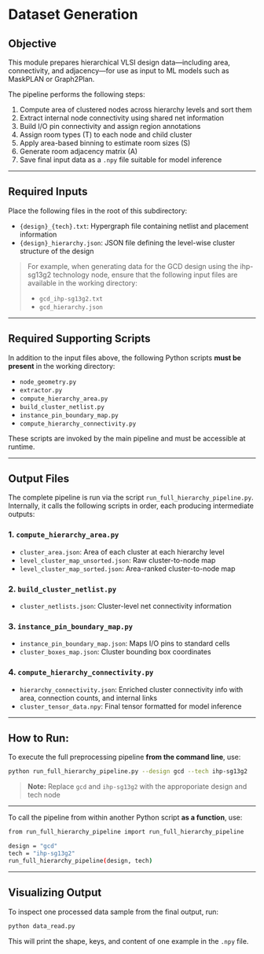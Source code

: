 # **Dataset Generation**

## Objective

This module prepares hierarchical VLSI design data—including area, connectivity, and adjacency—for use as input to ML models such as MaskPLAN or Graph2Plan.

The pipeline performs the following steps:

1. Compute area of clustered nodes across hierarchy levels and sort them
2. Extract internal node connectivity using shared net information
3. Build I/O pin connectivity and assign region annotations
4. Assign room types (T) to each node and child cluster
5. Apply area-based binning to estimate room sizes (S)
6. Generate room adjacency matrix (A)
7. Save final input data as a `.npy` file suitable for model inference

---

## Required Inputs

Place the following files in the root of this subdirectory:

- `{design}_{tech}.txt`: Hypergraph file containing netlist and placement information
- `{design}_hierarchy.json`: JSON file defining the level-wise cluster structure of the design

> For example, when generating data for the GCD design using the ihp-sg13g2 technology node, ensure that the following input files are available in the working directory: 
> * `gcd_ihp-sg13g2.txt`
> * `gcd_hierarchy.json`
---

## Required Supporting Scripts

In addition to the input files above, the following Python scripts **must be present** in the working directory:

- `node_geometry.py`  
- `extractor.py`  
- `compute_hierarchy_area.py`  
- `build_cluster_netlist.py`  
- `instance_pin_boundary_map.py`  
- `compute_hierarchy_connectivity.py`

These scripts are invoked by the main pipeline and must be accessible at runtime.

---
## Output Files

The complete pipeline is run via the script `run_full_hierarchy_pipeline.py`. Internally, it calls the following scripts in order, each producing intermediate outputs:

### 1. `compute_hierarchy_area.py`
- `cluster_area.json`: Area of each cluster at each hierarchy level
- `level_cluster_map_unsorted.json`: Raw cluster-to-node map
- `level_cluster_map_sorted.json`: Area-ranked cluster-to-node map

### 2. `build_cluster_netlist.py`
- `cluster_netlists.json`: Cluster-level net connectivity information

### 3. `instance_pin_boundary_map.py`
- `instance_pin_boundary_map.json`: Maps I/O pins to standard cells
- `cluster_boxes_map.json`: Cluster bounding box coordinates

### 4. `compute_hierarchy_connectivity.py`
- `hierarchy_connectivity.json`: Enriched cluster connectivity info with area, connection counts, and internal links
- `cluster_tensor_data.npy`: Final tensor formatted for model inference

---

## How to Run: 

To execute the full preprocessing pipeline **from the command line**, use:

```bash
python run_full_hierarchy_pipeline.py --design gcd --tech ihp-sg13g2
```
> **Note:** Replace `gcd` and `ihp-sg13g2` with the approporiate design and tech node

---
To call the pipeline from within another Python script **as a function**, use:

```bash
from run_full_hierarchy_pipeline import run_full_hierarchy_pipeline

design = "gcd"
tech = "ihp-sg13g2"
run_full_hierarchy_pipeline(design, tech)

```
---
## Visualizing Output
To inspect one processed data sample from the final output, run:
```bash
python data_read.py
```
This will print the shape, keys, and content of one example in the `.npy` file.
